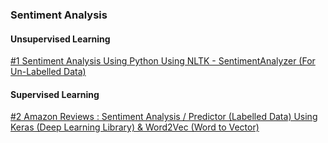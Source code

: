 ### Sentiment Analysis

#### Unsupervised Learning   

[#1 Sentiment Analysis Using Python Using NLTK - SentimentAnalyzer (For Un-Labelled Data)](http://nbviewer.jupyter.org/github/zydusss/TextAnalytics/blob/master/Python/Sentiment%20Analysis%20Using%20Python%20-%20NLTK%20%28SentimentIntensityAnalyzer%29.ipynb)

#### Supervised Learning

[#2 Amazon Reviews : Sentiment Analysis / Predictor (Labelled Data) Using Keras (Deep Learning Library) & Word2Vec (Word to Vector)](http://nbviewer.jupyter.org/github/zydusss/TextAnalytics/blob/master/Python/Amazon_Reviews_Sentiment_Predictor_Using_Deep_Learning.ipynb)

